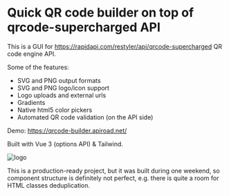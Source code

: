 # Quick QR code builder on top of qrcode-supercharged API

This is a GUI for https://rapidapi.com/restyler/api/qrcode-supercharged QR code engine API.

Some of the features:
- SVG and PNG output formats
- SVG and PNG logo/icon support
- Logo uploads and external urls
- Gradients
- Native html5 color pickers
- Automated QR code validation (on the API side)

Demo:
https://qrcode-builder.apiroad.net/


Built with Vue 3 (options API) & Tailwind.


![logo](https://user-images.githubusercontent.com/775507/103216892-9743e880-4930-11eb-8333-d7b508399fed.gif)


This is a production-ready project, but it was built during one weekend, so component structure is definitely not perfect,  e.g. there is quite a room for HTML classes deduplication.

